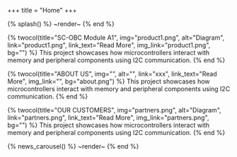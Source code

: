 +++
title = "Home"
+++

{% splash() %}
~render~
{% end %}


{% twocol(title="SC-OBC Module A1", img="product1.png", alt="Diagram", link="product1.png", link_text="Read More", img_link="product1.png", bg="") %}
This project showcases how microcontrollers interact with memory and peripheral components using I2C communication.
{% end %}

{% twocol(title="ABOUT US", img="", alt="", link="xxx", link_text="Read More", img_link="", bg="about.png") %}
This project showcases how microcontrollers interact with memory and peripheral components using I2C communication.
{% end %}


{% twocol(title="OUR CUSTOMERS", img="partners.png", alt="Diagram", link="partners.png", link_text="Read More", img_link="partners.png", bg="") %}
This project showcases how microcontrollers interact with memory and peripheral components using I2C communication.
{% end %}

{% news_carousel() %}
~render~
{% end %}


